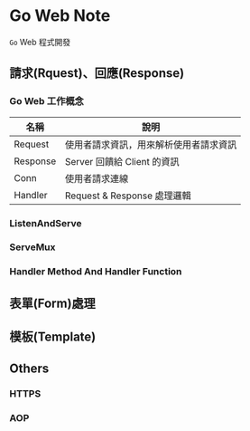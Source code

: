 # Go Web Note

`Go` Web 程式開發

## 請求(Rquest)、回應(Response)

###  Go Web 工作概念

| 名稱 | 說明 |
| ----- | ----- | 
| Request | 使用者請求資訊，用來解析使用者請求資訊 |
| Response | Server 回饋給 Client 的資訊 |
| Conn | 使用者請求連線 |
| Handler | Request & Response 處理邏輯 |

### ListenAndServe

### ServeMux

### Handler Method And Handler Function

## 表單(Form)處理

## 模板(Template)

## Others

### HTTPS

### AOP